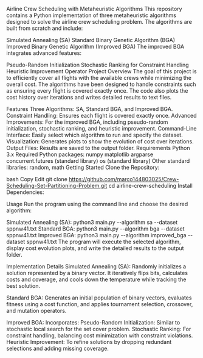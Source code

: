 Airline Crew Scheduling with Metaheuristic Algorithms
This repository contains a Python implementation of three metaheuristic algorithms designed to solve the airline crew scheduling problem. The algorithms are built from scratch and include:

Simulated Annealing (SA)
Standard Binary Genetic Algorithm (BGA)
Improved Binary Genetic Algorithm (Improved BGA)
The improved BGA integrates advanced features:

Pseudo-Random Initialization 
Stochastic Ranking for Constraint Handling 
Heuristic Improvement Operator 
Project Overview
The goal of this project is to efficiently cover all flights with the available crews while minimizing the overall cost. The algorithms have been designed to handle constraints such as ensuring every flight is covered exactly once. The code also plots the cost history over iterations and writes detailed results to text files.

Features
Three Algorithms: SA, Standard BGA, and Improved BGA.
Constraint Handling: Ensures each flight is covered exactly once.
Advanced Improvements: For the improved BGA, including pseudo-random initialization, stochastic ranking, and heuristic improvement.
Command-Line Interface: Easily select which algorithm to run and specify the dataset.
Visualization: Generates plots to show the evolution of cost over iterations.
Output Files: Results are saved to the output folder.
Requirements
Python 3.x
Required Python packages:
numpy
matplotlib
argparse
concurrent.futures (standard library)
os (standard library)
Other standard libraries: random, math
Getting Started
Clone the Repository:

bash
Copy
Edit
git clone https://github.com/marco144803025/Crew-Scheduling-Set-Partitioning-Problem.git
cd airline-crew-scheduling
Install Dependencies:


Usage
Run the program using the command line and choose the desired algorithm:

Simulated Annealing (SA):
python3 main.py --algorithm sa --dataset sppnw41.txt
Standard BGA:
python3 main.py --algorithm bga --dataset sppnw41.txt
Improved BGA:
python3 main.py --algorithm improved_bga --dataset sppnw41.txt
The program will execute the selected algorithm, display cost evolution plots, and write the detailed results to the output folder.

Implementation Details
Simulated Annealing (SA):
Randomly initializes a solution represented by a binary vector. It iteratively flips bits, calculates costs and coverage, and cools down the temperature while tracking the best solution.

Standard BGA:
Generates an initial population of binary vectors, evaluates fitness using a cost function, and applies tournament selection, crossover, and mutation operators.

Improved BGA:
Incorporates:
Pseudo-Random Initialization: Similar to stochastic local search for the set cover problem.
Stochastic Ranking: For constraint handling, balancing cost minimization with constraint violations.
Heuristic Improvement: To refine solutions by dropping redundant selections and adding missing coverage.
